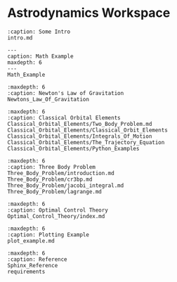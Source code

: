 
Astrodynamics Workspace
=================================

```{toctree}
:caption: Some Intro
intro.md
```

```{toctree}
---
caption: Math Example
maxdepth: 6
---
Math_Example
```

```{toctree}
:maxdepth: 6
:caption: Newton's Law of Gravitation
Newtons_Law_Of_Gravitation
```

```{toctree}
:maxdepth: 6
:caption: Classical Orbital Elements
Classical_Orbital_Elements/Two_Body_Problem.md
Classical_Orbital_Elements/Classical_Orbit_Elements
Classical_Orbital_Elements/Integrals_Of_Motion
Classical_Orbital_Elements/The_Trajectory_Equation
Classical_Orbital_Elements/Python_Examples
```

```{toctree}
:maxdepth: 6
:caption: Three Body Problem
Three_Body_Problem/introduction.md
Three_Body_Problem/cr3bp.md
Three_Body_Problem/jacobi_integral.md
Three_Body_Problem/lagrange.md
```

```{toctree}
:maxdepth: 6
:caption: Optimal Control Theory
Optimal_Control_Theory/index.md
```

```{toctree}
:maxdepth: 6
:caption: Plotting Example
plot_example.md
```
```{toctree}
:maxdepth: 6
:caption: Reference
Sphinx_Reference
requirements
```